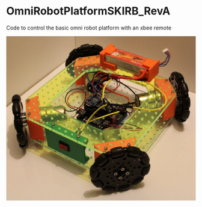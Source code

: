 # OmniRobotPlatformSKIRB_RevA
Code to control the basic omni robot platform with an xbee remote

![Screenshot](OmniBotPhoto.png)
